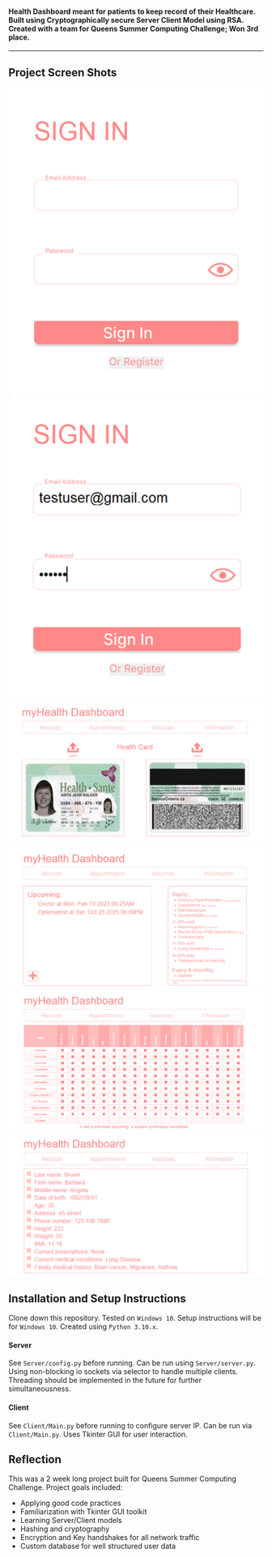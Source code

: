 #### Health Dashboard meant for patients to keep record of their Healthcare. Built using Cryptographically secure Server Client Model using RSA. Created with a team for Queens Summer Computing Challenge; Won 3rd place.

___

## Project Screen Shots

![ALT](https://github.com/RamyPoe/QueensGroupProject/blob/master/images/1.png?raw=true)
![ALT](https://github.com/RamyPoe/QueensGroupProject/blob/master/images/2.png?raw=true)
![ALT](https://github.com/RamyPoe/QueensGroupProject/blob/master/images/3.png?raw=true)
![ALT](https://github.com/RamyPoe/QueensGroupProject/blob/master/images/4.png?raw=true)
![ALT](https://github.com/RamyPoe/QueensGroupProject/blob/master/images/5.png?raw=true)
![ALT](https://github.com/RamyPoe/QueensGroupProject/blob/master/images/6.png?raw=true)


## Installation and Setup Instructions

Clone down this repository. Tested on `Windows 10`. Setup instructions will be for `Windows 10`. Created using `Python 3.10.x`.

#### Server

See `Server/config.py` before running. Can be run using `Server/server.py`. Using non-blocking io sockets via selector to handle multiple clients. Threading should be implemented in the future for further simultaneousness.

#### Client

See `Client/Main.py` before running to configure server IP. Can be run via `Client/Main.py`. Uses Tkinter GUI for user interaction.


## Reflection

This was a 2 week long project built for Queens Summer Computing Challenge. Project goals included:  
 - Applying good code practices
 - Familiarization with Tkinter GUI toolkit
 - Learning Server/Client models
 - Hashing and cryptography
 - Encryption and Key handshakes for all network traffic
 - Custom database for well structured user data
